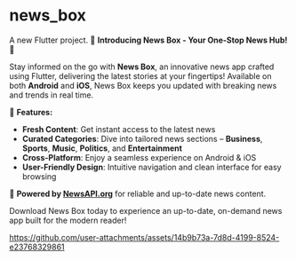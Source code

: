 # news_box

A new Flutter project.
🚀 **Introducing News Box - Your One-Stop News Hub!** 📱

Stay informed on the go with **News Box**, an innovative news app crafted using Flutter, delivering the latest stories at your fingertips! Available on both **Android** and **iOS**, News Box keeps you updated with breaking news and trends in real time.

🔹 **Features:**

- **Fresh Content**: Get instant access to the latest news
- **Curated Categories**: Dive into tailored news sections – **Business**, **Sports**, **Music**, **Politics**, and **Entertainment**
- **Cross-Platform**: Enjoy a seamless experience on Android & iOS
- **User-Friendly Design**: Intuitive navigation and clean interface for easy browsing

🔗 **Powered by [NewsAPI.org](https://newsapi.org/)** for reliable and up-to-date news content.


Download News Box today to experience an up-to-date, on-demand news app built for the modern reader!


https://github.com/user-attachments/assets/14b9b73a-7d8d-4199-8524-e23768329861




